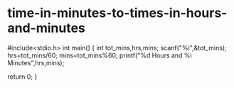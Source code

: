 # time-in-minutes-to-times-in-hours-and-minutes
#include<stdio.h>
int main()
{
    int tot_mins,hrs,mins;
    scanf("%i",&tot_mins);
    hrs=tot_mins/60;
    mins=tot_mins%60;
    printf("%d Hours and %i Minutes",hrs,mins);
   
return 0; 
}
